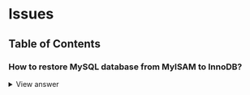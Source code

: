 # Issues

## Table of Contents

### How to restore MySQL database from MyISAM to InnoDB?

<details>
<summary>View answer</summary>

#### Description

- Export innondb database to import.sql file
- Import to database which is under myisam mode (show engines to check if innodb is working)
- The engine change to myisam silently so that all the table change to myisam and remove all the constrain

#### Solution

- backup database by folling command

```
mysqldump -uuser -p database > database.sql
```

- stop mysqld service

```
service mysqld stop
```

- remove some mysql db key file to /tmp/

```
mv /var/lib/mysql/ib... /tmp/
```

- start mysqld service

```
service mysqld start
```

- check ib files and engines

```
ls /var/lib/mysql/;
mysql -uuser -p -e "show engines;";
# should has innodb
```

- remove garbage data by write sql script
- add constrains again

```
alter table table_name add constrains ...;
```

<br>[⬆ Back to top](#table-of-contents)
